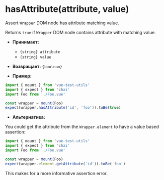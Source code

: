 # hasAttribute(attribute, value)

Assert `Wrapper` DOM node has attribute matching value.

Returns `true` if `Wrapper` DOM node contains attribute with matching value.

- **Принимает:**
  - `{string} attribute`
  - `{string} value`

- **Возвращает:** `{boolean}`

- **Пример:**

```js
import { mount } from 'vue-test-utils'
import { expect } from 'chai'
import Foo from './Foo.vue'

const wrapper = mount(Foo)
expect(wrapper.hasAttribute('id', 'foo')).toBe(true)
```

- **Альтернатива:**

You could get the attribute from the `Wrapper.element` to have a value based assertion:

```js
import { mount } from 'vue-test-utils'
import { expect } from 'chai'
import Foo from './Foo.vue'

const wrapper = mount(Foo)
expect(wrapper.element.getAttribute('id')).toBe('foo')
```

This makes for a more informative assertion error.
